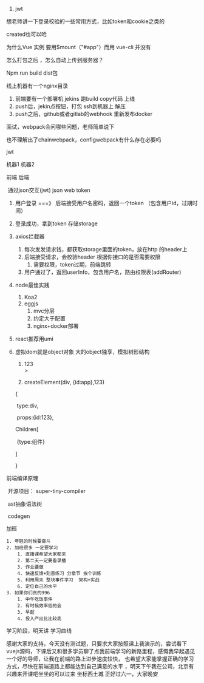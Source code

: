 1. jwt

想老师讲一下登录校验的一些常用方式，比如token和cookie之类的

created也可以哈

为什么Vue 实例 要用$mount（"#app"）而用 vue-cli 并没有

怎么打包之后 ，怎么自动上传到服务器？



Npm run build  dist包   



线上机器有一个nginx目录 

1. 前端要有一个部署机 jekins 跑build copy代码 上线 
2. push后，jekin点按钮，打包 ssh到机器上 解压
3. push之后，github或者gitlab的webhook  重新发布docker



面试，webpack会问哪些问题，老师简单说下



也不理解出了chainwebpack，configwebpack有什么存在必要吗





jwt

机器1                            机器2

前端                             后端

​           通过json交互(jwt) json web token

1. 用户登录  ===》  后端接受用户名密码，返回一个token （包含用户id，过期时间）
2. 登录成功，拿到token 存储storage
3. axios拦截器
   1. 每次发发请求钱，都获取storage里面的token，放在http 的header上
   2. 后端接受请求，会校验header 根据你接口的是否需要权限
      1. 需要权限，token过期，前端跳转
   3. 用户通过了，返回userInfo，包含用户名，路由权限表(addRouter)









1. node最佳实践

   1. Koa2 
   2. eggjs
      1. mvc分层
      2. 约定大于配置
      3. nginx+docker部署

2. react推荐用umi

3. 虚拟dom就是object对象 大的object独享，模拟树形结构

   1. <div>123</div>>

   2. createElement(div, {id:app},123)

   {

   ​	type:div,

   ​	props:{id:123},

   Children[

   ​	{type:组件}

   ]

   }



前端编译原理

​	开源项目： super-tiny-compiler

​	ast抽象语法树

​	codegen

加班

 	1. 年轻的时候要奋斗
 	2. 加班很多 一定要学习
      	1. 直播课希望大家都来
      	2. 第二天一定要看录播
      	3. 作业要做
      	4. 快速反馈+刻意练习 分章节 挨个训练
      	5. 利用周末 整块事件学习  架构+实战
      	6. 定位自己的水平
 	3. 如果你们真的996
      	1. 中午吃饭事件
      	2. 有时候效率低的会
      	3. 早起
      	4. 投入产出比比较高



学习阶段，明天讲 学习曲线



感谢大家的支持，今天没有测试题，只要求大家按照课上我演示的，尝试看下vuejs源码，下课后又和很多学员聊了点我前端学习的新路里程，感慨我早起遇见一个好的导师，让我在前端的路上进步速度较快， 也希望大家能掌握正确的学习方式，尽快在前端道路上都能达到自己满意的水平 ，明天下午我在公司，北京有兴趣来开课吧坐坐的可以过来 坐标西土城 正好过六一，大家晚安

